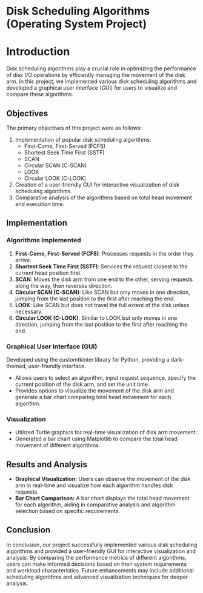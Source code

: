 # Disk Scheduling Algorithms (Operating System Project)
<!DOCTYPE html>
<html lang="en">
<head>
    <meta charset="UTF-8">
    <meta name="viewport" content="width=device-width, initial-scale=1.0">
</head>
<body>

<h1>Introduction</h1>
<p>
    Disk scheduling algorithms play a crucial role in optimizing the performance of disk I/O operations by efficiently managing the movement of the disk arm. In this project, we implemented various disk scheduling algorithms and developed a graphical user interface (GUI) for users to visualize and compare these algorithms.
</p>

<h2>Objectives</h2>
<p>The primary objectives of this project were as follows:</p>
<ol>
    <li>Implementation of popular disk scheduling algorithms:
        <ul>
            <li>First-Come, First-Served (FCFS)</li>
            <li>Shortest Seek Time First (SSTF)</li>
            <li>SCAN</li>
            <li>Circular SCAN (C-SCAN)</li>
            <li>LOOK</li>
            <li>Circular LOOK (C-LOOK)</li>
        </ul>
    </li>
    <li>Creation of a user-friendly GUI for interactive visualization of disk scheduling algorithms.</li>
    <li>Comparative analysis of the algorithms based on total head movement and execution time.</li>
</ol>

<h2>Implementation</h2>
<h3>Algorithms Implemented</h3>
<ol>
    <li><b>First-Come, First-Served (FCFS)</b>: Processes requests in the order they arrive.</li>
    <li><b>Shortest Seek Time First (SSTF)</b>: Services the request closest to the current head position first.</li>
    <li><b>SCAN</b>: Moves the disk arm from one end to the other, serving requests along the way, then reverses direction.</li>
    <li><b>Circular SCAN (C-SCAN)</b>: Like SCAN but only moves in one direction, jumping from the last position to the first after reaching the end.</li>
    <li><b>LOOK</b>: Like SCAN but does not travel the full extent of the disk unless necessary.</li>
    <li><b>Circular LOOK (C-LOOK)</b>: Similar to LOOK but only moves in one direction, jumping from the last position to the first after reaching the end.</li>
</ol>

<h3>Graphical User Interface (GUI)</h3>
<p>
    Developed using the customtkinter library for Python, providing a dark-themed, user-friendly interface.
</p>
<ul>
    <li>Allows users to select an algorithm, input request sequence, specify the current position of the disk arm, and set the unit time.</li>
    <li>Provides options to visualize the movement of the disk arm and generate a bar chart comparing total head movement for each algorithm.</li>
</ul>

<h3>Visualization</h3>
<ul>
    <li>Utilized Turtle graphics for real-time visualization of disk arm movement.</li>
    <li>Generated a bar chart using Matplotlib to compare the total head movement of different algorithms.</li>
</ul>

<h2>Results and Analysis</h2>
<ul>
    <li><b>Graphical Visualization:</b> Users can observe the movement of the disk arm in real-time and visualize how each algorithm handles disk requests.</li>
    <li><b>Bar Chart Comparison:</b> A bar chart displays the total head movement for each algorithm, aiding in comparative analysis and algorithm selection based on specific requirements.</li>
</ul>

<h2>Conclusion</h2>
<p>
    In conclusion, our project successfully implemented various disk scheduling algorithms and provided a user-friendly GUI for interactive visualization and analysis. By comparing the performance metrics of different algorithms, users can make informed decisions based on their system requirements and workload characteristics. Future enhancements may include additional scheduling algorithms and advanced visualization techniques for deeper analysis.
</p>

</body>
</html>



